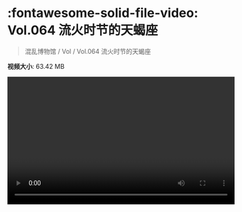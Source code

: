 # :fontawesome-solid-file-video: Vol.064 流火时节的天蝎座

> 混乱博物馆 / Vol / Vol.064 流火时节的天蝎座

**视频大小**: 63.42 MB

<video id="V-48a131ed3153809eae10d3880f6386fe" width="512" height="288" preload="none" playsinline webkit-playsinline></video>